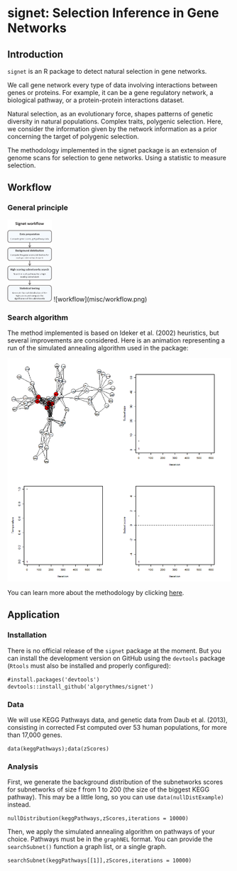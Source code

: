 # signet: Selection Inference in Gene Networks

## Introduction

`signet` is an R package to detect natural selection in gene networks.

We call gene network every type of data involving interactions
between genes or proteins. For example, it can be a gene regulatory network, 
a biological pathway, or a protein-protein interactions dataset.

Natural selection, as an evolutionary force, shapes patterns of genetic
diversity in natural populations. 
Complex traits, polygenic selection. 
Here, we consider the information given by the
network information as a prior concerning the target of polygenic selection.

The methodology implemented in the signet package is an extension of 
genome scans for selection to gene networks. Using a statistic to measure
selection.

## Workflow

### General principle

<img src="misc/workflow.png" width="100">
![workflow](misc/workflow.png)

### Search algorithm

The method implemented is based on Ideker et al. (2002) heuristics, 
but several improvements are considered. Here is an animation representing a 
run of the simulated annealing algorithm used in the package:

![simulatedAnnealing](misc/anim_50fps.gif)

You can learn more about the methodology by clicking [here](misc/methodo.md).

## Application

### Installation

There is no official release of the `signet` package at the moment. 
But you can install the development version on GitHub using the `devtools` 
package (`Rtools` must also be installed and properly configured):

```
#install.packages('devtools')
devtools::install_github('algorythmes/signet')
```

### Data

We will use KEGG Pathways data, and genetic data from Daub et al. (2013), 
consisting in corrected Fst computed over 53 human populations, 
for more than 17,000 genes.

```
data(keggPathways);data(zScores)
```

### Analysis

First, we generate the background distribution of the subnetworks scores 
for subnetworks of size f from 1 to 200 (the size of the biggest KEGG pathway). 
This may be a little long, so you can use `data(nullDistExample)` instead.

```
nullDistribution(keggPathways,zScores,iterations = 10000)
```
Then, we apply the simulated annealing algorithm 
on pathways of your choice. Pathways must be in the `graphNEL` format. 
You can provide the `searchSubnet()` function a graph list, or a single graph.

```
searchSubnet(keggPathways[[1]],zScores,iterations = 10000)
```

